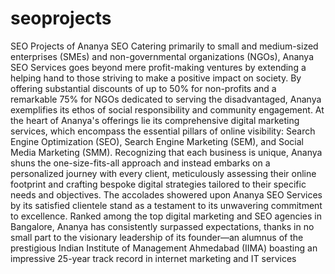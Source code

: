 # seoprojects
SEO Projects of Ananya SEO
Catering primarily to small and medium-sized enterprises (SMEs) and non-governmental organizations (NGOs), Ananya SEO Services goes beyond mere profit-making ventures by extending a helping hand to those striving to make a positive impact on society. By offering substantial discounts of up to 50% for non-profits and a remarkable 75% for NGOs dedicated to serving the disadvantaged, Ananya exemplifies its ethos of social responsibility and community engagement.
At the heart of Ananya's offerings lie its comprehensive digital marketing services, which encompass the essential pillars of online visibility: Search Engine Optimization (SEO), Search Engine Marketing (SEM), and Social Media Marketing (SMM). Recognizing that each business is unique, Ananya shuns the one-size-fits-all approach and instead embarks on a personalized journey with every client, meticulously assessing their online footprint and crafting bespoke digital strategies tailored to their specific needs and objectives.
The accolades showered upon Ananya SEO Services by its satisfied clientele stand as a testament to its unwavering commitment to excellence. Ranked among the top digital marketing and SEO agencies in Bangalore, Ananya has consistently surpassed expectations, thanks in no small part to the visionary leadership of its founder—an alumnus of the prestigious Indian Institute of Management Ahmedabad (IIMA) boasting an impressive 25-year track record in internet marketing and IT services
